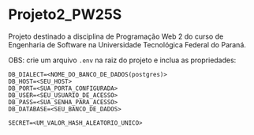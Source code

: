# Projeto2_PW25S
Projeto destinado a disciplina de Programação Web 2 do curso de Engenharia de Software na Universidade Tecnológica Federal do Paraná.

OBS: crie um arquivo `.env` na raiz do projeto e inclua as propriedades:
```
DB_DIALECT=<NOME_DO_BANCO_DE_DADOS(postgres)>
DB_HOST=<SEU_HOST>
DB_PORT=<SUA_PORTA_CONFIGURADA>
DB_USER=<SEU_USUARIO_DE_ACESSO>
DB_PASS=<SUA_SENHA_PARA_ACESSO>
DB_DATABASE=<SEU_BANCO_DE_DADOS>

SECRET=<UM_VALOR_HASH_ALEATORIO_UNICO>
```
